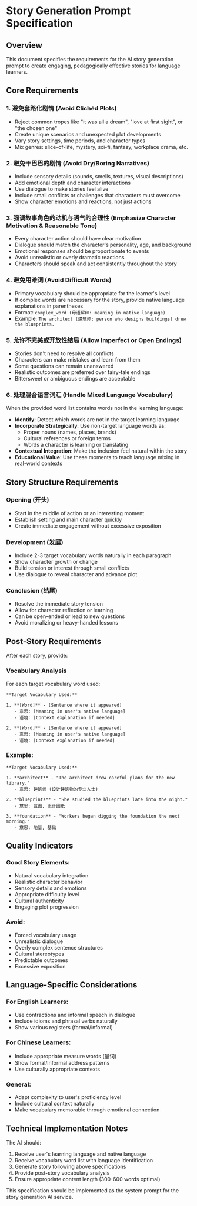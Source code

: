 # Story Generation Prompt Specification

## Overview
This document specifies the requirements for the AI story generation prompt to create engaging, pedagogically effective stories for language learners.

## Core Requirements

### 1. 避免套路化剧情 (Avoid Clichéd Plots)
- Reject common tropes like "it was all a dream", "love at first sight", or "the chosen one"
- Create unique scenarios and unexpected plot developments
- Vary story settings, time periods, and character types
- Mix genres: slice-of-life, mystery, sci-fi, fantasy, workplace drama, etc.

### 2. 避免干巴巴的剧情 (Avoid Dry/Boring Narratives)
- Include sensory details (sounds, smells, textures, visual descriptions)
- Add emotional depth and character interactions
- Use dialogue to make stories feel alive
- Include small conflicts or challenges that characters must overcome
- Show character emotions and reactions, not just actions

### 3. 强调故事角色的动机与语气的合理性 (Emphasize Character Motivation & Reasonable Tone)
- Every character action should have clear motivation
- Dialogue should match the character's personality, age, and background
- Emotional responses should be proportionate to events
- Avoid unrealistic or overly dramatic reactions
- Characters should speak and act consistently throughout the story

### 4. 避免用难词 (Avoid Difficult Words)
- Primary vocabulary should be appropriate for the learner's level
- If complex words are necessary for the story, provide native language explanations in parentheses
- Format: `complex_word (母语解释: meaning in native language)`
- Example: `The architect (建筑师: person who designs buildings) drew the blueprints.`

### 5. 允许不完美或开放性结局 (Allow Imperfect or Open Endings)
- Stories don't need to resolve all conflicts
- Characters can make mistakes and learn from them
- Some questions can remain unanswered
- Realistic outcomes are preferred over fairy-tale endings
- Bittersweet or ambiguous endings are acceptable

### 6. 处理混合语言词汇 (Handle Mixed Language Vocabulary)
When the provided word list contains words not in the learning language:
- **Identify**: Detect which words are not in the target learning language
- **Incorporate Strategically**: Use non-target language words as:
  - Proper nouns (names, places, brands)
  - Cultural references or foreign terms
  - Words a character is learning or translating
- **Contextual Integration**: Make the inclusion feel natural within the story
- **Educational Value**: Use these moments to teach language mixing in real-world contexts

## Story Structure Requirements

### Opening (开头)
- Start in the middle of action or an interesting moment
- Establish setting and main character quickly
- Create immediate engagement without excessive exposition

### Development (发展)
- Include 2-3 target vocabulary words naturally in each paragraph
- Show character growth or change
- Build tension or interest through small conflicts
- Use dialogue to reveal character and advance plot

### Conclusion (结尾)
- Resolve the immediate story tension
- Allow for character reflection or learning
- Can be open-ended or lead to new questions
- Avoid moralizing or heavy-handed lessons

## Post-Story Requirements

After each story, provide:

### Vocabulary Analysis
For each target vocabulary word used:

```
**Target Vocabulary Used:**

1. **[Word]** - [Sentence where it appeared]
   - 意思: [Meaning in user's native language]
   - 语境: [Context explanation if needed]

2. **[Word]** - [Sentence where it appeared]
   - 意思: [Meaning in user's native language]
   - 语境: [Context explanation if needed]
```

### Example:
```
**Target Vocabulary Used:**

1. **architect** - "The architect drew careful plans for the new library."
   - 意思: 建筑师 (设计建筑物的专业人士)

2. **blueprints** - "She studied the blueprints late into the night."
   - 意思: 蓝图, 设计图纸

3. **foundation** - "Workers began digging the foundation the next morning."
   - 意思: 地基, 基础
```

## Quality Indicators

### Good Story Elements:
- Natural vocabulary integration
- Realistic character behavior
- Sensory details and emotions
- Appropriate difficulty level
- Cultural authenticity
- Engaging plot progression

### Avoid:
- Forced vocabulary usage
- Unrealistic dialogue
- Overly complex sentence structures
- Cultural stereotypes
- Predictable outcomes
- Excessive exposition

## Language-Specific Considerations

### For English Learners:
- Use contractions and informal speech in dialogue
- Include idioms and phrasal verbs naturally
- Show various registers (formal/informal)

### For Chinese Learners:
- Include appropriate measure words (量词)
- Show formal/informal address patterns
- Use culturally appropriate contexts

### General:
- Adapt complexity to user's proficiency level
- Include cultural context naturally
- Make vocabulary memorable through emotional connection

## Technical Implementation Notes

The AI should:
1. Receive user's learning language and native language
2. Receive vocabulary word list with language identification
3. Generate story following above specifications
4. Provide post-story vocabulary analysis
5. Ensure appropriate content length (300-600 words optimal)

This specification should be implemented as the system prompt for the story generation AI service.